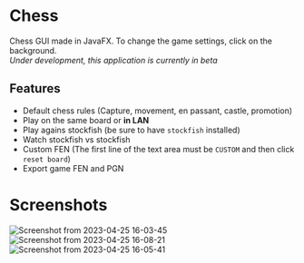 # Chess
Chess GUI made in JavaFX. To change the game settings, click on the background.  
*Under development, this application is currently in beta*
## Features
* Default chess rules (Capture, movement, en passant, castle, promotion)
* Play on the same board or **in LAN**
* Play agains stockfish (be sure to have `stockfish` installed)
* Watch stockfish vs stockfish
* Custom FEN (The first line of the text area must be `CUSTOM` and then click `reset board`)
* Export game FEN and PGN

# Screenshots
![Screenshot from 2023-04-25 16-03-45](https://user-images.githubusercontent.com/61402409/234302478-85bab658-746d-4f33-9dbd-254f0cbc6696.png)
![Screenshot from 2023-04-25 16-08-21](https://user-images.githubusercontent.com/61402409/234303006-de631533-17c7-4278-83a2-58ef16e6c75e.png)
![Screenshot from 2023-04-25 16-05-41](https://user-images.githubusercontent.com/61402409/234302473-74633016-9f7b-476e-b104-803e29a8b10f.png)
